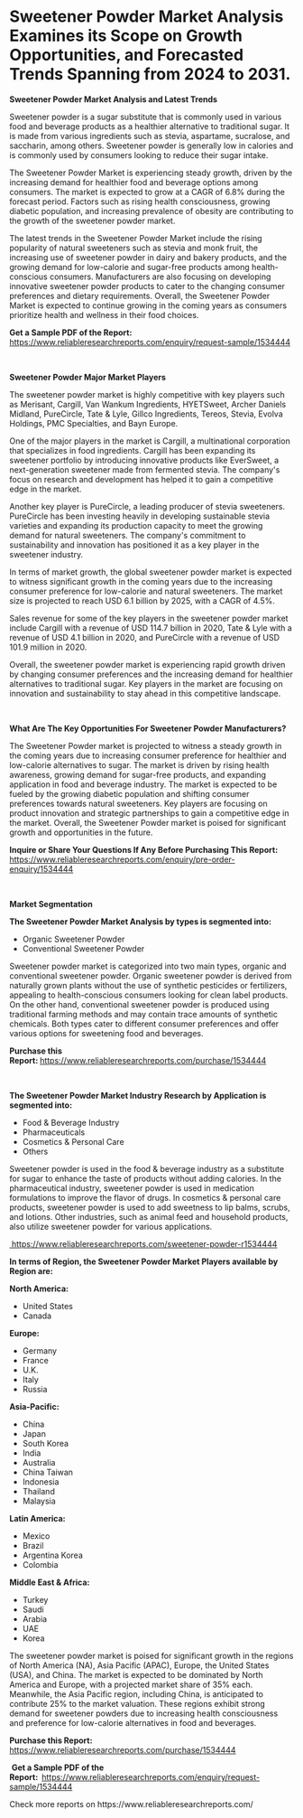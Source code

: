 <p><h1>Sweetener Powder Market Analysis Examines its Scope on Growth Opportunities, and Forecasted Trends Spanning from 2024 to 2031.</h1></p><p><strong>Sweetener Powder Market Analysis and Latest Trends</strong></p>
<p><p>Sweetener powder is a sugar substitute that is commonly used in various food and beverage products as a healthier alternative to traditional sugar. It is made from various ingredients such as stevia, aspartame, sucralose, and saccharin, among others. Sweetener powder is generally low in calories and is commonly used by consumers looking to reduce their sugar intake.</p><p>The Sweetener Powder Market is experiencing steady growth, driven by the increasing demand for healthier food and beverage options among consumers. The market is expected to grow at a CAGR of 6.8% during the forecast period. Factors such as rising health consciousness, growing diabetic population, and increasing prevalence of obesity are contributing to the growth of the sweetener powder market.</p><p>The latest trends in the Sweetener Powder Market include the rising popularity of natural sweeteners such as stevia and monk fruit, the increasing use of sweetener powder in dairy and bakery products, and the growing demand for low-calorie and sugar-free products among health-conscious consumers. Manufacturers are also focusing on developing innovative sweetener powder products to cater to the changing consumer preferences and dietary requirements. Overall, the Sweetener Powder Market is expected to continue growing in the coming years as consumers prioritize health and wellness in their food choices.</p></p>
<p><strong>Get a Sample PDF of the Report:&nbsp;</strong> <a href="https://www.reliableresearchreports.com/enquiry/request-sample/1534444">https://www.reliableresearchreports.com/enquiry/request-sample/1534444</a></p>
<p>&nbsp;</p>
<p><strong>Sweetener Powder Major Market Players</strong></p>
<p><p>The sweetener powder market is highly competitive with key players such as Merisant, Cargill, Van Wankum Ingredients, HYETSweet, Archer Daniels Midland, PureCircle, Tate & Lyle, Gillco Ingredients, Tereos, Stevia, Evolva Holdings, PMC Specialties, and Bayn Europe.</p><p>One of the major players in the market is Cargill, a multinational corporation that specializes in food ingredients. Cargill has been expanding its sweetener portfolio by introducing innovative products like EverSweet, a next-generation sweetener made from fermented stevia. The company's focus on research and development has helped it to gain a competitive edge in the market.</p><p>Another key player is PureCircle, a leading producer of stevia sweeteners. PureCircle has been investing heavily in developing sustainable stevia varieties and expanding its production capacity to meet the growing demand for natural sweeteners. The company's commitment to sustainability and innovation has positioned it as a key player in the sweetener industry.</p><p>In terms of market growth, the global sweetener powder market is expected to witness significant growth in the coming years due to the increasing consumer preference for low-calorie and natural sweeteners. The market size is projected to reach USD 6.1 billion by 2025, with a CAGR of 4.5%.</p><p>Sales revenue for some of the key players in the sweetener powder market include Cargill with a revenue of USD 114.7 billion in 2020, Tate & Lyle with a revenue of USD 4.1 billion in 2020, and PureCircle with a revenue of USD 101.9 million in 2020.</p><p>Overall, the sweetener powder market is experiencing rapid growth driven by changing consumer preferences and the increasing demand for healthier alternatives to traditional sugar. Key players in the market are focusing on innovation and sustainability to stay ahead in this competitive landscape.</p></p>
<p>&nbsp;</p>
<p><strong>What Are The Key Opportunities For Sweetener Powder Manufacturers?</strong></p>
<p><p>The Sweetener Powder market is projected to witness a steady growth in the coming years due to increasing consumer preference for healthier and low-calorie alternatives to sugar. The market is driven by rising health awareness, growing demand for sugar-free products, and expanding application in food and beverage industry. The market is expected to be fueled by the growing diabetic population and shifting consumer preferences towards natural sweeteners. Key players are focusing on product innovation and strategic partnerships to gain a competitive edge in the market. Overall, the Sweetener Powder market is poised for significant growth and opportunities in the future.</p></p>
<p><strong>Inquire or Share Your Questions If Any Before Purchasing This Report:</strong> <a href="https://www.reliableresearchreports.com/enquiry/pre-order-enquiry/1534444">https://www.reliableresearchreports.com/enquiry/pre-order-enquiry/1534444</a></p>
<p>&nbsp;</p>
<p><strong>Market Segmentation</strong></p>
<p><strong>The Sweetener Powder Market Analysis by types is segmented into:</strong></p>
<p><ul><li>Organic Sweetener Powder</li><li>Conventional Sweetener Powder</li></ul></p>
<p><p>Sweetener powder market is categorized into two main types, organic and conventional sweetener powder. Organic sweetener powder is derived from naturally grown plants without the use of synthetic pesticides or fertilizers, appealing to health-conscious consumers looking for clean label products. On the other hand, conventional sweetener powder is produced using traditional farming methods and may contain trace amounts of synthetic chemicals. Both types cater to different consumer preferences and offer various options for sweetening food and beverages.</p></p>
<p><strong>Purchase this Report:&nbsp;</strong><a href="https://www.reliableresearchreports.com/purchase/1534444">https://www.reliableresearchreports.com/purchase/1534444</a></p>
<p>&nbsp;</p>
<p><strong>The Sweetener Powder Market Industry Research by Application is segmented into:</strong></p>
<p><ul><li>Food & Beverage Industry</li><li>Pharmaceuticals</li><li>Cosmetics & Personal Care</li><li>Others</li></ul></p>
<p><p>Sweetener powder is used in the food & beverage industry as a substitute for sugar to enhance the taste of products without adding calories. In the pharmaceutical industry, sweetener powder is used in medication formulations to improve the flavor of drugs. In cosmetics & personal care products, sweetener powder is used to add sweetness to lip balms, scrubs, and lotions. Other industries, such as animal feed and household products, also utilize sweetener powder for various applications.</p></p>
<p><a href="https://www.reliableresearchreports.com/sweetener-powder-r1534444">&nbsp;https://www.reliableresearchreports.com/sweetener-powder-r1534444</a></p>
<p><strong>In terms of Region, the Sweetener Powder Market Players available by Region are:</strong></p>
<p>
    <p> <strong> North America: </strong>
        <ul>
            <li>United States</li>
            <li>Canada</li>
        </ul>
        </p> 
    <p> <strong> Europe: </strong>
        <ul>
            <li>Germany</li>
            <li>France</li>
            <li>U.K.</li>
            <li>Italy</li>
            <li>Russia</li>
        </ul>
        </p> 
    <p> <strong> Asia-Pacific: </strong>
        <ul>
            <li>China</li>
            <li>Japan</li>
            <li>South Korea</li>
            <li>India</li>
            <li>Australia</li>
            <li>China Taiwan</li>
            <li>Indonesia</li>
            <li>Thailand</li>
            <li>Malaysia</li>
        </ul>
        </p> 
    <p> <strong> Latin America: </strong>
        <ul>
            <li>Mexico</li>
            <li>Brazil</li>
            <li>Argentina Korea</li>
            <li>Colombia</li>
        </ul>
        </p> 
    <p> <strong> Middle East & Africa: </strong>
        <ul>
            <li>Turkey</li>
            <li>Saudi</li>
            <li>Arabia</li>
            <li>UAE</li>
            <li>Korea</li>
        </ul>
    </p>
    </p>
<p><p>The sweetener powder market is poised for significant growth in the regions of North America (NA), Asia Pacific (APAC), Europe, the United States (USA), and China. The market is expected to be dominated by North America and Europe, with a projected market share of 35% each. Meanwhile, the Asia Pacific region, including China, is anticipated to contribute 25% to the market valuation. These regions exhibit strong demand for sweetener powders due to increasing health consciousness and preference for low-calorie alternatives in food and beverages.</p></p>
<p><strong>Purchase this Report: </strong><a href="https://www.reliableresearchreports.com/purchase/1534444">https://www.reliableresearchreports.com/purchase/1534444</a></p>
<p>&nbsp;<strong>Get a Sample PDF of the Report:&nbsp;&nbsp;</strong><a href="https://www.reliableresearchreports.com/enquiry/request-sample/1534444">https://www.reliableresearchreports.com/enquiry/request-sample/1534444</a></p>
<p><strong></strong></p>
<p>Check more reports on https://www.reliableresearchreports.com/</p>